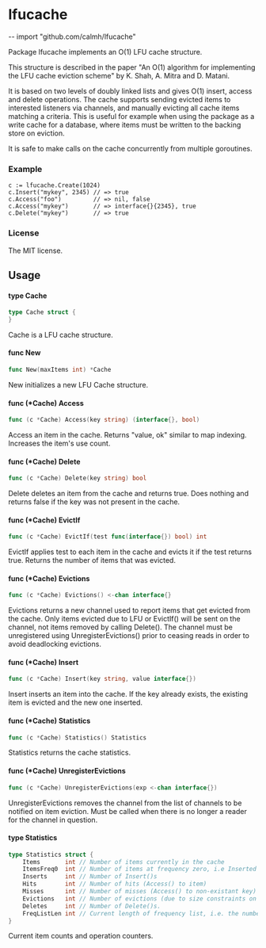 # lfucache
--
    import "github.com/calmh/lfucache"

Package lfucache implements an O(1) LFU cache structure.

This structure is described in the paper "An O(1) algorithm for implementing the
LFU cache eviction scheme" by K. Shah, A. Mitra and D. Matani.

It is based on two levels of doubly linked lists and gives O(1) insert, access
and delete operations. The cache supports sending evicted items to interested
listeners via channels, and manually evicting all cache items matching a
criteria. This is useful for example when using the package as a write cache for
a database, where items must be written to the backing store on eviction.

It is safe to make calls on the cache concurrently from multiple goroutines.

### Example

    c := lfucache.Create(1024)
    c.Insert("mykey", 2345) // => true
    c.Access("foo")         // => nil, false
    c.Access("mykey")       // => interface{}{2345}, true
    c.Delete("mykey")       // => true


### License

The MIT license.

## Usage

#### type Cache

```go
type Cache struct {
}
```

Cache is a LFU cache structure.

#### func  New

```go
func New(maxItems int) *Cache
```
New initializes a new LFU Cache structure.

#### func (*Cache) Access

```go
func (c *Cache) Access(key string) (interface{}, bool)
```
Access an item in the cache. Returns "value, ok" similar to map indexing.
Increases the item's use count.

#### func (*Cache) Delete

```go
func (c *Cache) Delete(key string) bool
```
Delete deletes an item from the cache and returns true. Does nothing and returns
false if the key was not present in the cache.

#### func (*Cache) EvictIf

```go
func (c *Cache) EvictIf(test func(interface{}) bool) int
```
EvictIf applies test to each item in the cache and evicts it if the test returns
true. Returns the number of items that was evicted.

#### func (*Cache) Evictions

```go
func (c *Cache) Evictions() <-chan interface{}
```
Evictions returns a new channel used to report items that get evicted from the
cache. Only items evicted due to LFU or EvictIf() will be sent on the channel,
not items removed by calling Delete(). The channel must be unregistered using
UnregisterEvictions() prior to ceasing reads in order to avoid deadlocking
evictions.

#### func (*Cache) Insert

```go
func (c *Cache) Insert(key string, value interface{})
```
Insert inserts an item into the cache. If the key already exists, the existing
item is evicted and the new one inserted.

#### func (*Cache) Statistics

```go
func (c *Cache) Statistics() Statistics
```
Statistics returns the cache statistics.

#### func (*Cache) UnregisterEvictions

```go
func (c *Cache) UnregisterEvictions(exp <-chan interface{})
```
UnregisterEvictions removes the channel from the list of channels to be notified
on item eviction. Must be called when there is no longer a reader for the
channel in question.

#### type Statistics

```go
type Statistics struct {
	Items       int // Number of items currently in the cache
	ItemsFreq0  int // Number of items at frequency zero, i.e Inserted but not Accessed
	Inserts     int // Number of Insert()s
	Hits        int // Number of hits (Access() to item)
	Misses      int // Number of misses (Access() to non-existant key)
	Evictions   int // Number of evictions (due to size constraints on Insert(), or EvictIf() calls)
	Deletes     int // Number of Delete()s.
	FreqListLen int // Current length of frequency list, i.e. the number of distinct usage levels
}
```

Current item counts and operation counters.
